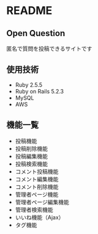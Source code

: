 # README
## Open Question
匿名で質問を投稿できるサイトです

## 使用技術
* Ruby 2.5.5
* Ruby on Rails 5.2.3
* MySQL
* AWS

## 機能一覧
* 投稿機能
* 投稿削除機能
* 投稿編集機能
* 投稿検索機能
* コメント投稿機能
* コメント編集機能
* コメント削除機能
* 管理者ページ機能
* 管理者ページ編集機能
* 管理者検索機能
* いいね機能（Ajax）
* タグ機能
